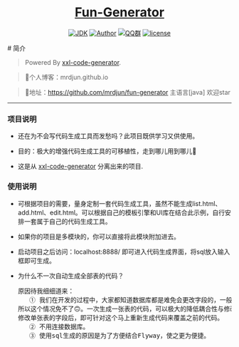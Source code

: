 <h1 align="center"><a href="https://github.com/mrdjun" target="_blank">Fun-Generator</a></h1>
<p align="center">
<a href="https://github.com/mrdjun/fun-boot"><img alt="JDK" src="https://img.shields.io/badge/JDK-1.8-orange.svg"/></a>
<a href="http://mrdjun.github.io"><img alt="Author" src="https://img.shields.io/badge/Author-DJun-blue"/></a>
<a href="https://jq.qq.com/?_wv=1027&k=57LIuZr"><img alt="QQ群" src="https://img.shields.io/badge/chat-Coder%E5%A4%A7%E5%AE%B6%E5%BA%AD-yellow"/></a>
<a href="https://github.com/mrdjun/fun-generator/blob/master/LICENSE"><img alt="license" src="https://img.shields.io/github/license/java-aodeng/hope.svg?style=flat-square"/></a>
</p>
# 简介

> Powered By [xxl-code-generator](http://www.xuxueli.com/xxl-code-generator/#/).

> 🍋个人博客：mrdjun.github.io

> 🍊地址：https://github.com/mrdjun/fun-generator 主语言[java] 欢迎star
------------------------------
### 项目说明
- 还在为不会写代码生成工具而发愁吗？此项目既供学习又供使用。

- 目的：极大的增强代码生成工具的可移植性，走到哪儿用到哪儿🍻

- 这是从 [xxl-code-generator](http://www.xuxueli.com/xxl-code-generator/#/) 分离出来的项目.

### 使用说明

- 可根据项目的需要，量身定制一套代码生成工具，虽然不能生成list.html、add.html、edit.html。可以根据自己的模板引擎和UI库在结合此示例，自行安排一套属于自己的代码生成工具。

- 如果你的项目是多模块的，你可以直接将此模块附加进去。

- 启动项目之后访问：localhost:8888/ 即可进入代码生成界面，将sql放入输入框即可生成。

- 为什么不一次自动生成全部表的代码？
  <pre>
  原因待我细细道来：
     ① 我们在开发的过程中，大家都知道数据库都是难免会更改字段的，一般小公司是没有dba的，
  所以这个情况免不了🙃。一次生成一张表的代码，可以极大的降低耦合性与修改的不便性。就算
  修改单张表的字段后，即可针对这个马上重新生成代码来覆盖之前的代码。
     ② 不用连接数据库。
     ③ 使用sql生成的原因是为了方便结合Flyway，使之更为便捷。
  </pre>

